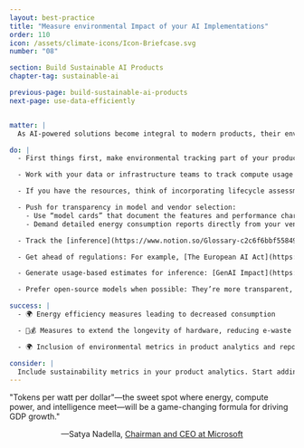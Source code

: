 ```yaml
---
layout: best-practice
title: "Measure environmental Impact of your AI Implementations"
order: 110
icon: /assets/climate-icons/Icon-Briefcase.svg
number: "08"

section: Build Sustainable AI Products
chapter-tag: sustainable-ai

previous-page: build-sustainable-ai-products
next-page: use-data-efficiently


matter: |
  As AI-powered solutions become integral to modern products, their environmental impact must be carefully assessed to ensure long-term sustainability. AI models consume significant energy across training, inference, and operations, with their carbon footprint also encompassing hardware emissions, water use for cooling, and the environmental cost of retired equipment. To create responsible AI products, product leaders must benchmark and monitor their solutions across their full lifecycle, from model training and deployment to ongoing inference and product end-of-life. This means tracking performance and user adoption, as well as operational carbon footprint, embodied emissions, and energy efficiency at each stage.

do: |
  - First things first, make environmental tracking part of your product metrics. Influence your technical teams to adopt and regularly report on metrics such as carbon emissions and energy usage using open-source tools and libraries like the [Green Software Foundation’s Software Carbon Intensity Specification (SCI)](https://sci.greensoftware.foundation/) Cloud Carbon Footprint.

  - Work with your data or infrastructure teams to track compute usage and energy estimates across all AI product environments, such as Data storage, Cloud platform, AI development frameworks, MLOps pipelines, Version Management Systems, and Monitoring and Logging Systems.

  - If you have the resources, think of incorporating lifecycle assessments, starting with the processing of AI models, hardware manufacturing, and data center emissions. If faced with cost concerns, leverage freely available tools (like open-source carbon footprint calculators) or start with lightweight pilot measurements to demonstrate initial value.

  - Push for transparency in model and vendor selection:
    - Use “model cards” that document the features and performance characteristics of AI models in a consistent and standardized form. Check out [Hugging Face](https://huggingface.co/spaces/AIEnergyScore/Leaderboard) guides that disclose the environmental footprint of a wide range of models with their Energy Score for AI models proposal.
    - Demand detailed energy consumption reports directly from your vendors such as cloud providers or labs, since they are best-positioned to supply accurate figures.

  - Track the [inference](https://www.notion.so/Glossary-c2c6f6bbf55849a0887ea495e54e7cd7?pvs=21) footprint at the task level, as for the same task, different models can use different amounts of energy$^3$.

  - Get ahead of regulations: For example, [The European AI Act](https://artificialintelligenceact.eu/), the first comprehensive set of regulations on AI, has mandated the publishing of information about the environmental impact of creating foundational models, with significant penalties for non-compliance. As an AI system designer, you can proactively use model cards mentioned above to compare the environmental footprints of the models you use.

  - Generate usage-based estimates for inference: [GenAI Impact](https://genai-impact.org/) offers an open-source tool called [EcoLogits](https://ecologits.ai/latest/) that provides usage-based estimates for inference from the largest AI services and can be incorporated into AI projects.

  - Prefer open-source models when possible: They’re more transparent, offer greater visibility into energy usage and environmental impact, and are often lighter-weight.

success: |
  - 🌍 Energy efficiency measures leading to decreased consumption

  - 🧑💰 Measures to extend the longevity of hardware, reducing e-waste

  - 🌍 Inclusion of environmental metrics in product analytics and reporting

consider: |
  Include sustainability metrics in your product analytics. Start adding data like energy usage, water consumption, and Hardware Lifecycle Analysis impact to your dashboards — right alongside performance and adoption. Track measurable energy efficiency improvements overtime. Additionally, you can implement control tools such as minimum quality threshold before pushing new model versions after training to avoid huge transfer for less quality. Start  and go beyond carbon footprint emissions and include water impact and full hardware Life Cycle Analysis (LCA).
---
```


<div class="bigquote">
  <span class="highlight">"Tokens per watt per dollar"—the sweet spot where energy, compute power, and intelligence meet—will be a game-changing formula for driving GDP growth."</span>
</div>

<p style="text-align:center;">—Satya Nadella, <a href="https://www.linkedin.com/in/satyanadella?miniProfileUrn=urn%3Ali%3Afsd_profile%3AACoAAAEkwwAB9KEc2TrQgOLEQ-vzRyZeCDyc6DQ">Chairman and CEO at Microsoft</a></p>